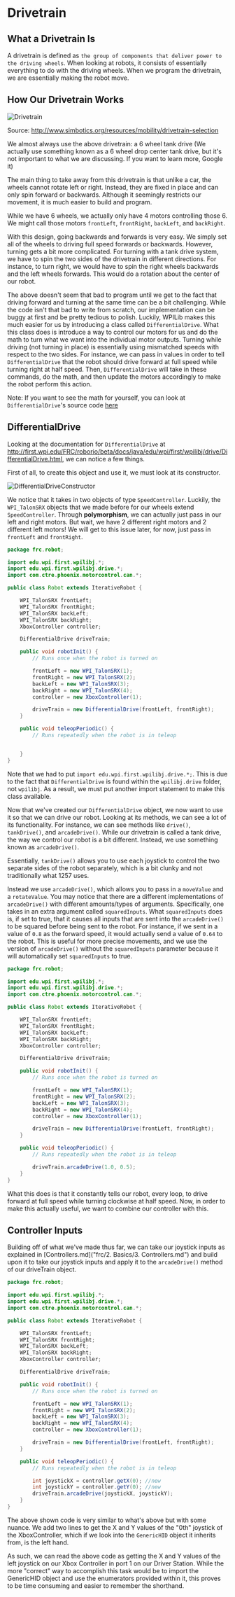 # Drivetrain

## What a Drivetrain Is

A drivetrain is defined as `the group of components that deliver power to the driving wheels`. When looking at robots, it consists of essentially everything to do with the driving wheels. When we program the drivetrain, we are essentially making the robot move.

## How Our Drivetrain Works

![Drivetrain](img/drivetrain.png)

Source: <http://www.simbotics.org/resources/mobility/drivetrain-selection>

We almost always use the above drivetrain: a 6 wheel tank drive (We actually use something known as a 6 wheel drop center tank drive, but it's not important to what we are discussing. If you want to learn more, Google it)

The main thing to take away from this drivetrain is that unlike a car, the wheels cannot rotate left or right. Instead, they are fixed in place and can only spin forward or backwards. Although it seemingly restricts our movement, it is much easier to build and program.

While we have 6 wheels, we actually only have 4 motors controlling those 6. We might call those motors `frontLeft`, `frontRight`, `backLeft`, and `backRight`.

With this design, going backwards and forwards is very easy. We simply set all of the wheels to driving full speed forwards or backwards. However, turning gets a bit more complicated. For turning with a tank drive system, we have to spin the two sides of the drivetrain in different directions. For instance, to turn right, we would have to spin the right wheels backwards and the left wheels forwards. This would do a rotation about the center of our robot. 

The above doesn't seem that bad to program until we get to the fact that driving forward and turning at the same time can be a bit challenging. While the code isn't that bad to write from scratch, our implementation can be buggy at first and be pretty tedious to polish. Luckily, WPILib makes this much easier for us by introducing a class called `DifferentialDrive`. What this class does is introduce a way to control our motors for us and do the math to turn what we want into the individual motor outputs. Turning while driving (not turning in place) is essentially using mismatched speeds with respect to the two sides. For instance, we can pass in values in order to tell `DifferentialDrive` that the robot should drive forward at full speed while turning right at half speed. Then, `DifferentialDrive` will take in these commands, do the math, and then update the motors accordingly to make the robot perform this action.

Note: If you want to see the math for yourself, you can look at `DifferentialDrive`'s source code [here](https://github.com/wpilibsuite/allwpilib/blob/master/wpilibj/src/main/java/edu/wpi/first/wpilibj/drive/DifferentialDrive.java) 

## DifferentialDrive

Looking at the documentation for `DifferentialDrive` at <http://first.wpi.edu/FRC/roborio/beta/docs/java/edu/wpi/first/wpilibj/drive/DifferentialDrive.html>, we can notice a few things.

First of all, to create this object and use it, we must look at its constructor.

![DifferentialDriveConstructor](img/differentialdriveconstructor.PNG)

We notice that it takes in two objects of type `SpeedController`. Luckily, the `WPI_TalonSRX` objects that we made before for our wheels extend `SpeedController`. Through **polymorphism**, we can actually just pass in our left and right motors. But wait, we have 2 different right motors and 2 different left motors! We will get to this issue later, for now, just pass in `frontLeft` and `frontRight`.

```java
package frc.robot;

import edu.wpi.first.wpilibj.*;
import edu.wpi.first.wpilibj.drive.*;
import com.ctre.phoenix.motorcontrol.can.*;

public class Robot extends IterativeRobot {

    WPI_TalonSRX frontLeft;
    WPI_TalonSRX frontRight;
    WPI_TalonSRX backLeft;
    WPI_TalonSRX backRight;
    XboxController controller;

    DifferentialDrive driveTrain;

    public void robotInit() {
        // Runs once when the robot is turned on

        frontLeft = new WPI_TalonSRX(1);
        frontRight = new WPI_TalonSRX(2);
        backLeft = new WPI_TalonSRX(3);
        backRight = new WPI_TalonSRX(4);
        controller = new XboxController(1);

        driveTrain = new DifferentialDrive(frontLeft, frontRight);
    }

    public void teleopPeriodic() {
        // Runs repeatedly when the robot is in teleop


    }
}
```

Note that we had to put `import edu.wpi.first.wpilibj.drive.*;`. This is due to the fact that `DifferentialDrive` is found within the `wpilibj.drive` folder, not `wpilibj`. As a result, we must put another import statement to make this class available.

Now that we've created our `DifferentialDrive` object, we now want to use it so that we can drive our robot. Looking at its methods, we can see a lot of its functionality. For instance, we can see methods like `drive()`, `tankDrive()`, and `arcadeDrive()`. While our drivetrain is called a tank drive, the way we control our robot is a bit different. Instead, we use something known as `arcadeDrive()`.

Essentially, `tankDrive()` allows you to use each joystick to control the two separate sides of the robot separately, which is a bit clunky and not traditionally what 1257 uses.

Instead we use `arcadeDrive()`, which allows you to pass in a `moveValue` and a `rotateValue`. You may notice that there are a different implementations of `arcadeDrive()` with different amounts/types of arguments. Specifically, one takes in an extra argument called `squaredInputs`. What `squaredInputs` does is, if set to true, that it causes all inputs that are sent into the `arcadeDrive()` to be squared before being sent to the robot. For instance, if we sent in a value of `0.8` as the forward speed, it would actually send a value of `0.64` to the robot. This is useful for more precise movements, and we use the version of `arcadeDrive()` without the `squaredInputs` parameter because it will automatically set `squaredInputs` to true.

```java
package frc.robot;

import edu.wpi.first.wpilibj.*;
import edu.wpi.first.wpilibj.drive.*;
import com.ctre.phoenix.motorcontrol.can.*;

public class Robot extends IterativeRobot {

    WPI_TalonSRX frontLeft;
    WPI_TalonSRX frontRight;
    WPI_TalonSRX backLeft;
    WPI_TalonSRX backRight;
    XboxController controller;

    DifferentialDrive driveTrain;

    public void robotInit() {
        // Runs once when the robot is turned on

        frontLeft = new WPI_TalonSRX(1);
        frontRight = new WPI_TalonSRX(2);
        backLeft = new WPI_TalonSRX(3);
        backRight = new WPI_TalonSRX(4);
        controller = new XboxController(1);

        driveTrain = new DifferentialDrive(frontLeft, frontRight);
    }

    public void teleopPeriodic() {
        // Runs repeatedly when the robot is in teleop

        driveTrain.arcadeDrive(1.0, 0.5);
    }
}
```

What this does is that it constantly tells our robot, every loop, to drive forward at full speed while turning clockwise at half speed. Now, in order to make this actually useful, we want to combine our controller with this.

## Controller Inputs

Building off of what we've made thus far, we can take our joystick inputs as explained in [Controllers.md]("frc/2. Basics/3. Controllers.md") and build upon it to take our joystick inputs and apply it to the `arcadeDrive()` method of our driveTrain object.


```java
package frc.robot;

import edu.wpi.first.wpilibj.*;
import edu.wpi.first.wpilibj.drive.*;
import com.ctre.phoenix.motorcontrol.can.*;

public class Robot extends IterativeRobot {

    WPI_TalonSRX frontLeft;
    WPI_TalonSRX frontRight;
    WPI_TalonSRX backLeft;
    WPI_TalonSRX backRight;
    XboxController controller;

    DifferentialDrive driveTrain;

    public void robotInit() {
        // Runs once when the robot is turned on

        frontLeft = new WPI_TalonSRX(1);
        frontRight = new WPI_TalonSRX(2);
        backLeft = new WPI_TalonSRX(3);
        backRight = new WPI_TalonSRX(4);
        controller = new XboxController(1);

        driveTrain = new DifferentialDrive(frontLeft, frontRight);
    }

    public void teleopPeriodic() {
        // Runs repeatedly when the robot is in teleop

		int joystickX = controller.getX(0); //new
		int joystickY = controller.getY(0); //new
        driveTrain.arcadeDrive(joystickX, joystickY);
    }
}
```

The above shown code is very similar to what's above but with some nuance.  We add two lines to get the X and Y values of the "0th" joystick of the XboxController, which if we look into the `GenericHID` object it inherits from, is the left hand.

As such, we can read the above code as getting the X and Y values of the left joystick on our Xbox Controller in port 1 on our Driver Station.  While the more "correct" way to accomplish this task would be to import the GenericHID object and use the enumerators provided within it, this proves to be time consuming and easier to remember the shorthand.    
